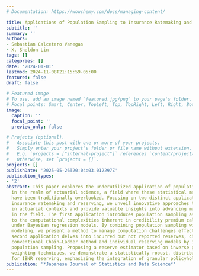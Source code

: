 ```yaml
---
# Documentation: https://wowchemy.com/docs/managing-content/

title: Applications of Population Sampling to Insurance Ratemaking and Reserving
subtitle: ''
summary: ''
authors:
- Sebastian Calcetero Vanegas
- X. Sheldon Lin
tags: []
categories: []
date: '2024-01-01'
lastmod: 2024-11-08T21:15:59-05:00
featured: false
draft: false

# Featured image
# To use, add an image named `featured.jpg/png` to your page's folder.
# Focal points: Smart, Center, TopLeft, Top, TopRight, Left, Right, BottomLeft, Bottom, BottomRight.
image:
  caption: ''
  focal_point: ''
  preview_only: false

# Projects (optional).
#   Associate this post with one or more of your projects.
#   Simply enter your project's folder or file name without extension.
#   E.g. `projects = ["internal-project"]` references `content/project/deep-learning/index.md`.
#   Otherwise, set `projects = []`.
projects: []
publishDate: '2025-05-26T20:04:03.012297Z'
publication_types:
- '2'
abstract: This paper explores the underutilized application of population sampling
  in the realm of actuarial science, a field where these statistical methodologies
  have been traditionally overlooked. Focusing on two distinct applications within
  insurance ratemaking and reserving, we unveil innovative approaches to address challenges
  in actuarial contexts and provide valuable insights into advancing methodologies
  in the field. The first application introduces population sampling as a solution
  to the computational complexities inherent in credibility premium calculation, particularly
  under Bayesian regression models. By combining population sampling with surrogate
  modeling, we present a method to manage computation challenges effectively. The
  second application delves into incurred but not reported reserves, challenging the
  conventional Chain–Ladder method and individual reserving models by incorporating
  population sampling. Proposing a reserve estimator based on inverse probability
  weighting techniques, we demonstrate a statistically robust, distribution-free method
  for IBNR reserving, emphasizing the integration of granular policyholder information.
publication: '*Japanese Journal of Statistics and Data Science*'
---
```

